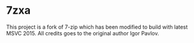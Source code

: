 # 7zxa

This project is a fork of 7-zip which has been modified to build with latest MSVC 2015. All credits goes to the original author Igor Pavlov.
